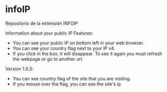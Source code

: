 # infoIP
Repositorio de la extensión INFOIP

Information about your public IP
Features:
- You can see your public IP on bottom left in your web browser.
- You can see your country flag next to your IP v4.
- If you click in the box, it will disappear. To see it again you must refresh the webpage or go to another url.

Version 1.0.3:
- You can see country flag of the site that you are visiting.
- If you mouse over the flag, you can see the site's ip
